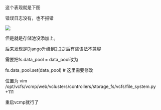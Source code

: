 这个表现就是下图

错误日志没有，也不报错

![](https://gitee.com/hxc8/images6/raw/master/img/202407182352705.jpg)

但是就是存储池没添加上。

后来发现是Django升级到2.2之后有些语法不兼容

需要把fs.data_pool = data_pool改为

fs.data_pool.set(data_pool) # 这里需要修改

位置为 vim /opt/vcfs/vcmp/web/vclusters/controllers/storage_fs/vcfs/file_system.py +111

重启vcmp就行了